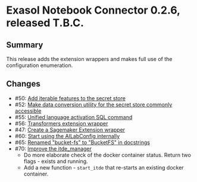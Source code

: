 # Exasol Notebook Connector 0.2.6, released T.B.C.

## Summary

This release adds the extension wrappers and makes full use of the configuration enumeration.

## Changes

* #50: [Add iterable features to the secret store](https://github.com/exasol/notebook-connector/issues/50)
* #52: [Make data conversion utility for the secret store commonly accessible](https://github.com/exasol/notebook-connector/issues/52)
* #55: [Unified language activation SQL command](https://github.com/exasol/notebook-connector/pull/55)
* #56: [Transformers extension wrapper](https://github.com/exasol/notebook-connector/pull/56)
* #47: [Create a Sagemaker Extension wrapper](https://github.com/exasol/notebook-connector/issues/47)
* #60: [Start using the AILabConfig internally](https://github.com/exasol/notebook-connector/issues/60)
* #65: [Renamed "bucket-fs" to "BucketFS" in docstrings](https://github.com/exasol/notebook-connector/issues/65)
* #70: [Improve the itde_manager](https://github.com/exasol/notebook-connector/issues/70)
  * Do more elaborate check of the docker container status. Return two flags - exists and running.
  * Add a new function - `start_itde` that re-starts an existing docker container.
